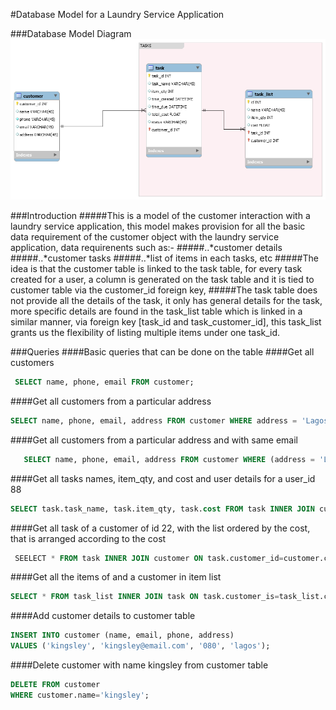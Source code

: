 #Database Model for a Laundry Service Application

###Database Model Diagram
![alt text](https://github.com/kigold/assignment-database-model/blob/development/db_model.png "Logo Title Text 1")

###Introduction
#####This is a model of the customer interaction with a laundry service application, this model makes provision for all the basic data requirement of the customer object with the laundry service application, data requirenents such as:-
#####..*customer details
#####..*customer tasks
#####..*list of items in each tasks, etc
#####The idea is that the customer table is linked to the task table, for every task  created for a user, a column is generated on the task table and it is tied to customer table via the customer_id foreign key, 
#####The task table does not provide all the details of the task, it only has general details for the task, more specific details are found in the task_list table which is linked in a similar manner, via foreign key [task_id and task_customer_id], this task_list grants us the flexibility of listing multiple items under one task_id.

###Queries
####Basic queries that can be done on the table
####Get all customers
```sql
 SELECT name, phone, email FROM customer;
```

####Get all customers from a particular address
```sql
SELECT name, phone, email, address FROM customer WHERE address = 'Lagos Street';
```

####Get all customers from a particular address and with same email
```sql
   SELECT name, phone, email, address FROM customer WHERE (address = 'Lagos' Street) AND (email = 'myemail@mail.com');
```

####Get all tasks names, item_qty, and cost and user details for a user_id 88
```sql
SELECT task.task_name, task.item_qty, task.cost FROM task INNER JOIN customer ON task.customer_id=customer.customer_id WHERE task.customer_id='88';
```

####Get all task of a customer of id 22, with the list ordered by the cost, that is arranged according to the cost
```sql
 SEELECT * FROM task INNER JOIN customer ON task.customer_id=customer.customer_id WHERE task.customer_id='22' ORDER BY task.total_cost;
```

####Get all the items of and a customer in item list
```sql 
SELECT * FROM task_list INNER JOIN task ON task.customer_is=task_list.customer_id ORDER BY task.customer_id;
```

####Add customer details to customer table
```sql 
INSERT INTO customer (name, email, phone, address)
VALUES ('kingsley', 'kingsley@email.com', '080', 'lagos');
```

####Delete customer with name kingsley from customer table
```sql 
DELETE FROM customer
WHERE customer.name='kingsley';
```






